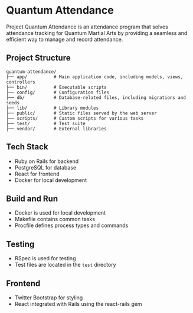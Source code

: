 # Quantum Attendance
Project Quantum Attendance is an attendance program that solves attendance tracking for Quantum Martial Arts by providing a seamless and efficient way to manage and record attendance.

## Project Structure
```
quantum-attendance/
├── app/          # Main application code, including models, views, controllers
├── bin/          # Executable scripts
├── config/       # Configuration files
├── db/           # Database-related files, including migrations and seeds
├── lib/          # Library modules
├── public/       # Static files served by the web server
├── scripts/      # Custom scripts for various tasks
├── test/         # Test suite
├── vendor/       # External libraries
```

## Tech Stack
- Ruby on Rails for backend
- PostgreSQL for database
- React for frontend
- Docker for local development

## Build and Run
- Docker is used for local development
- Makefile contains common tasks
- Procfile defines process types and commands

## Testing
- RSpec is used for testing
- Test files are located in the `test` directory

## Frontend
- Twitter Bootstrap for styling
- React integrated with Rails using the react-rails gem
